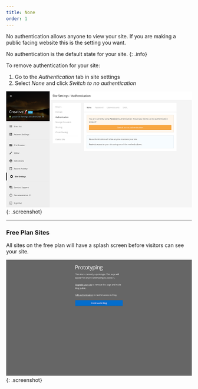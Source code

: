 ```yaml
---
title: None
order: 1
---
```


No authentication allows anyone to view your site. If you are making a public facing website this is the setting you want.

No authentication is the default state for your site.
{: .info}

To remove authentication for your site:

1. Go to the *Authentication* tab in site settings
2. Select *None* and click *Switch to no authentication*

![No authentication](/img/authentication/none.png){: .screenshot}

---

### Free Plan Sites

All sites on the free plan will have a splash screen before visitors can see your site.

![Splash screen](/img/authentication/none-login.png){: .screenshot}
